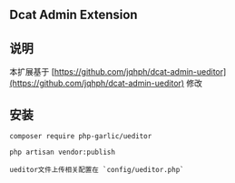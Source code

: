 ## Dcat Admin Extension

## 说明
本扩展基于 [https://github.com/jqhph/dcat-admin-ueditor](https://github.com/jqhph/dcat-admin-ueditor) 修改


## 安装
    composer require php-garlic/ueditor
    
    php artisan vendor:publish
    
    ueditor文件上传相关配置在 `config/ueditor.php`


